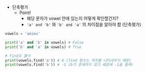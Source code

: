 - 단축평가
    - Point!
        - 해당 문자가 vowel 안에 있는지 어떻게 확인할건지?
        - `'a' and 'b'` 와 `'b' and 'a'` 의 차이점을 알아야 함 (단축평가)

```python
vowels = 'aeiou'

print('a' and 'b' in vowels) # False
print('b' and 'a' in vowels) # True

# find로 풀이
print(vowels.find('a')) # 0 (find 함수는 위치를 나타내주기 때문)
print(vowels.find('b')) # -1 (b가 존재하지 않기 때문에 -1을 출력)
```